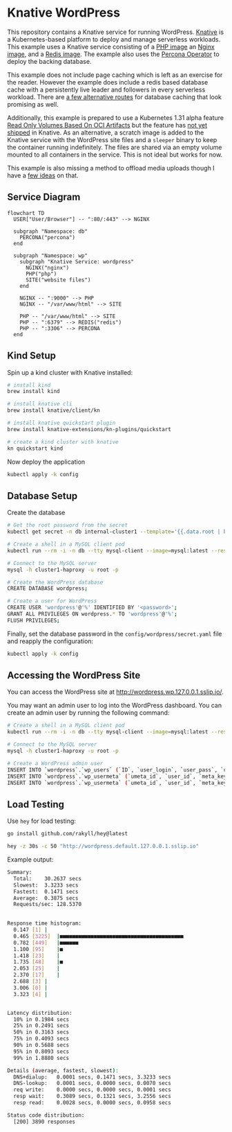 # Knative WordPress

This repository contains a Knative service for running WordPress. [Knative](https://knative.dev/) is a Kubernetes-based platform to deploy and manage serverless workloads. This example uses a Knative service consisting of a [PHP image](https://hub.docker.com/_/wordpress) an [Nginx image](https://hub.docker.com/_/nginx), and a [Redis image](https://hub.docker.com/_/redis). The example also uses the [Percona Operator](https://docs.percona.com/percona-operator-for-mysql/pxc/kubectl.html) to deploy the backing database.

This example does not include page caching which is left as an exercise for the reader. However the example does include a redis based database cache with a persistently live leader and followers in every serverless workload. There are [a few alternative routes](docs/notes-on-database-cache.md) for database caching that look promising as well.

Additionally, this example is prepared to use a Kubernetes 1.31 alpha feature [Read Only Volumes Based On OCI Artifacts](https://kubernetes.io/blog/2024/08/16/kubernetes-1-31-image-volume-source/) but the feature has [not yet shipped](https://github.com/knative/serving/pull/15878) in Knative. As an alternative, a scratch image is added to the Knative service with the WordPress site files and a `sleeper` binary to keep the container running indefinitely. The files are shared via an empty volume mounted to all containers in the service. This is not ideal but works for now.

This example is also missing a method to offload media uploads though I have a [few ideas](docs/notes-on-media-uploads.md) on that.

## Service Diagram

```mermaid
flowchart TD
  USER["User/Browser"] -- ":80/:443" --> NGINX

  subgraph "Namespace: db"
    PERCONA("percona")
  end

  subgraph "Namespace: wp"
    subgraph "Knative Service: wordpress"
      NGINX("nginx")
      PHP("php")
      SITE("website files")
    end

    NGINX -- ":9000" --> PHP
    NGINX -- "/var/www/html" --> SITE

    PHP -- "/var/www/html" --> SITE
    PHP -- ":6379" --> REDIS("redis")
    PHP -- ":3306" --> PERCONA
  end
```

## Kind Setup

Spin up a kind cluster with Knative installed:

```sh
# install kind
brew install kind

# install knative cli
brew install knative/client/kn

# install knative quickstart plugin
brew install knative-extensions/kn-plugins/quickstart

# create a kind cluster with knative
kn quickstart kind
```

Now deploy the application
```sh
kubectl apply -k config
```

## Database Setup

Create the database

```sh
# Get the root password from the secret
kubectl get secret -n db internal-cluster1 --template='{{.data.root | base64decode}}{{"\n"}}'

# Create a shell in a MySQL client pod
kubectl run --rm -i -n db --tty mysql-client --image=mysql:latest --restart=Never -- bash -il

# Connect to the MySQL server
mysql -h cluster1-haproxy -u root -p

# Create the WordPress database
CREATE DATABASE wordpress;

# Create a user for WordPress
CREATE USER 'wordpress'@'%' IDENTIFIED BY '<password>';
GRANT ALL PRIVILEGES ON wordpress.* TO 'wordpress'@'%';
FLUSH PRIVILEGES;
```

Finally, set the database password in the `config/wordpress/secret.yaml` file and reapply the configuration:

```sh
kubectl apply -k config
```

## Accessing the WordPress Site

You can access the WordPress site at http://wordpress.wp.127.0.0.1.sslip.io/.

You may want an admin user to log into the WordPress dashboard. You can create an admin user by running the following command:

```sh
# Create a shell in a MySQL client pod
kubectl run --rm -i -n db --tty mysql-client --image=mysql:latest --restart=Never -- bash -il

# Connect to the MySQL server
mysql -h cluster1-haproxy -u root -p

# Create a WordPress admin user
INSERT INTO `wordpress`.`wp_users` (`ID`, `user_login`, `user_pass`, `user_nicename`, `user_email`, `user_url`, `user_registered`, `user_activation_key`, `user_status`, `display_name`) VALUES ('3', 'test', MD5('test'), 'Test User', 'test@n8.gay', '', '2025-07-06 00:00:00', '', '0', 'Test User');
INSERT INTO `wordpress`.`wp_usermeta` (`umeta_id`, `user_id`, `meta_key`, `meta_value`) VALUES (NULL, '3', 'wp_capabilities', 'a:1:{s:13:"administrator";s:1:"1";}');
INSERT INTO `wordpress`.`wp_usermeta` (`umeta_id`, `user_id`, `meta_key`, `meta_value`) VALUES (NULL, '3', 'wp_user_level', '10');
```

## Load Testing

Use `hey` for load testing:

```sh
go install github.com/rakyll/hey@latest
```

```sh
hey -z 30s -c 50 "http://wordpress.default.127.0.0.1.sslip.io"
```

Example output:
```sh
Summary:
  Total:	30.2637 secs
  Slowest:	3.3233 secs
  Fastest:	0.1471 secs
  Average:	0.3875 secs
  Requests/sec:	128.5370
  

Response time histogram:
  0.147 [1]	|
  0.465 [3225]	|■■■■■■■■■■■■■■■■■■■■■■■■■■■■■■■■■■■■■■■■
  0.782 [449]	|■■■■■■
  1.100 [95]	|■
  1.418 [23]	|
  1.735 [48]	|■
  2.053 [25]	|
  2.370 [17]	|
  2.688 [3]	|
  3.006 [0]	|
  3.323 [4]	|


Latency distribution:
  10% in 0.1984 secs
  25% in 0.2491 secs
  50% in 0.3163 secs
  75% in 0.4093 secs
  90% in 0.5688 secs
  95% in 0.8093 secs
  99% in 1.8880 secs

Details (average, fastest, slowest):
  DNS+dialup:	0.0001 secs, 0.1471 secs, 3.3233 secs
  DNS-lookup:	0.0001 secs, 0.0000 secs, 0.0070 secs
  req write:	0.0000 secs, 0.0000 secs, 0.0001 secs
  resp wait:	0.3089 secs, 0.1321 secs, 3.2556 secs
  resp read:	0.0028 secs, 0.0000 secs, 0.0958 secs

Status code distribution:
  [200]	3890 responses
```

